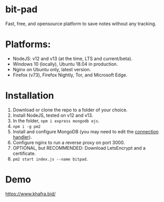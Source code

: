 # bit-pad
 Fast, free, and opensource platform to save notes without any tracking.

# Platforms:
* NodeJS: v12 and v13 (at the time, LTS and current/beta).
* Windows 10 (locally), Ubuntu 18.04 in production.
* Nginx on Ubuntu only, latest version.
* Firefox (v73), Firefox Nightly, Tor, and Microsoft Edge.

# Installation
1. Download or clone the repo to a folder of your choice.
2. Install NodeJS, tested on v12 and v13.
3. In the folder, ``npm i express mongodb ejs``.
4. ``npm i -g pm2``
5. Install and configure MongoDB (you may need to edit the [connection handler](./src/lib/Connect.js)).
6. Configure nginx to run a reverse proxy on port 3000.
7. OPTIONAL, but RECOMMENDED: Download LetsEncrypt and a certificate.
8. ``pm2 start index.js --name bitpad``.

# Demo
https://www.khafra.bid/